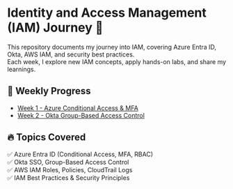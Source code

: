 # Identity and Access Management (IAM) Journey 🚀  

This repository documents my journey into IAM, covering Azure Entra ID, Okta, AWS IAM, and security best practices.  
Each week, I explore new IAM concepts, apply hands-on labs, and share my learnings.  

## 📂 Weekly Progress  
- [Week 1 - Azure Conditional Access & MFA](Week-1-IAM/README.md)  
- [Week 2 - Okta Group-Based Access Control](Week-2-IAM/README.md)  

## 🔥 Topics Covered  
✅ Azure Entra ID (Conditional Access, MFA, RBAC)  
✅ Okta SSO, Group-Based Access Control  
✅ AWS IAM Roles, Policies, CloudTrail Logs  
✅ IAM Best Practices & Security Principles  
